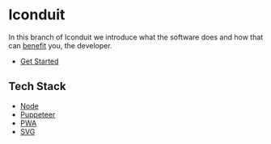 # Iconduit

In this branch of Iconduit we introduce what the software does and how
that can [benefit](./more/Benefits.md) you, the developer.

- [Get Started](./how-to/Get-Started.md)

## Tech Stack

- [Node](./tech/Node.md)
- [Puppeteer](./tech/Puppeteer.md)
- [PWA](./tech/PWA.md)
- [SVG](./tech/SVG.md)
